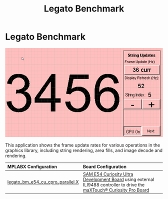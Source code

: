 ﻿---
parent: Example Applications
title: Legato Benchmark
nav_order: 1
---

# Legato Benchmark

![](./../../images/legato_benchmark.png)

This application shows the frame update rates for various operations in the graphics library, including string rendering, area fills, and image decode and rendering. 

|MPLABX Configuration|Board Configuration|
|:-------------------|:------------------|
| [legato_bm_e54_cu_cpro_parallel.X](firmware/legato_bm_e54_cu_cpro_parallel.X/readme.md) | [SAM E54 Curiosity Ultra Development Board](https://www.microchip.com/Developmenttools/ProductDetails/DM320210) using external ILI9488 controller to drive the [maXTouch® Curiosity Pro Board](https://www.microchip.com/Developmenttools/ProductDetails/AC320007) |